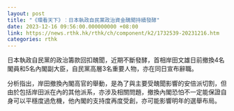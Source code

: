 ```yaml
---
layout: post
title: "《環看天下》︰日本執政自民黨政治資金醜聞持續發酵"
date: 2023-12-16 09:56:00.000000000 +08:00
link: https://news.rthk.hk/rthk/ch/component/k2/1732539-20231216.htm
categories: rthk
---
```


日本執政自民黨的政治籌款回扣醜聞，近期不斷發酵，首相岸田文雄日前撤換4名閣員和5名內閣副大臣，自民黨高層3名重要人物，亦在同日宣布辭職。

分析指出，岸田撤換內閣高官的舉動，是為了與主要受醜聞影響的安倍派切割，但由於包括岸田派在內的其他派系，亦涉及相關問題，撤換內閣恐怕不一定能保證自身可以平穩度過危機，他內閣的支持度再度受創，亦可能影響明年的選舉布局。
